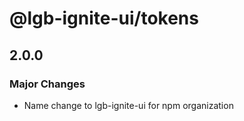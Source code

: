 # @lgb-ignite-ui/tokens

## 2.0.0

### Major Changes

- Name change to lgb-ignite-ui for npm organization
